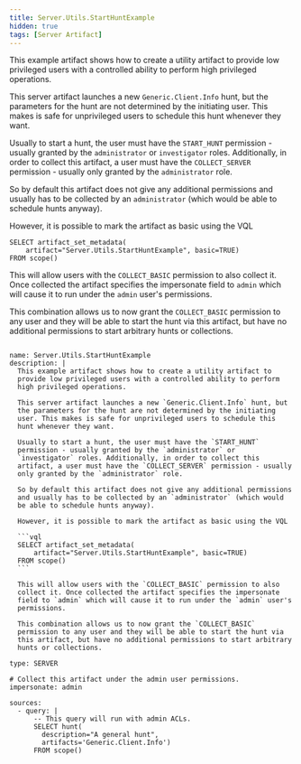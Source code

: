 ```yaml
---
title: Server.Utils.StartHuntExample
hidden: true
tags: [Server Artifact]
---
```


This example artifact shows how to create a utility artifact to
provide low privileged users with a controlled ability to perform
high privileged operations.

This server artifact launches a new `Generic.Client.Info` hunt, but
the parameters for the hunt are not determined by the initiating
user. This makes is safe for unprivileged users to schedule this
hunt whenever they want.

Usually to start a hunt, the user must have the `START_HUNT`
permission - usually granted by the `administrator` or
`investigator` roles. Additionally, in order to collect this
artifact, a user must have the `COLLECT_SERVER` permission - usually
only granted by the `administrator` role.

So by default this artifact does not give any additional permissions
and usually has to be collected by an `administrator` (which would
be able to schedule hunts anyway).

However, it is possible to mark the artifact as basic using the VQL

```vql
SELECT artifact_set_metadata(
    artifact="Server.Utils.StartHuntExample", basic=TRUE)
FROM scope()
```

This will allow users with the `COLLECT_BASIC` permission to also
collect it. Once collected the artifact specifies the impersonate
field to `admin` which will cause it to run under the `admin` user's
permissions.

This combination allows us to now grant the `COLLECT_BASIC`
permission to any user and they will be able to start the hunt via
this artifact, but have no additional permissions to start arbitrary
hunts or collections.


<pre><code class="language-yaml">
name: Server.Utils.StartHuntExample
description: |
  This example artifact shows how to create a utility artifact to
  provide low privileged users with a controlled ability to perform
  high privileged operations.

  This server artifact launches a new `Generic.Client.Info` hunt, but
  the parameters for the hunt are not determined by the initiating
  user. This makes is safe for unprivileged users to schedule this
  hunt whenever they want.

  Usually to start a hunt, the user must have the `START_HUNT`
  permission - usually granted by the `administrator` or
  `investigator` roles. Additionally, in order to collect this
  artifact, a user must have the `COLLECT_SERVER` permission - usually
  only granted by the `administrator` role.

  So by default this artifact does not give any additional permissions
  and usually has to be collected by an `administrator` (which would
  be able to schedule hunts anyway).

  However, it is possible to mark the artifact as basic using the VQL

  ```vql
  SELECT artifact_set_metadata(
      artifact="Server.Utils.StartHuntExample", basic=TRUE)
  FROM scope()
  ```

  This will allow users with the `COLLECT_BASIC` permission to also
  collect it. Once collected the artifact specifies the impersonate
  field to `admin` which will cause it to run under the `admin` user's
  permissions.

  This combination allows us to now grant the `COLLECT_BASIC`
  permission to any user and they will be able to start the hunt via
  this artifact, but have no additional permissions to start arbitrary
  hunts or collections.

type: SERVER

# Collect this artifact under the admin user permissions.
impersonate: admin

sources:
  - query: |
      -- This query will run with admin ACLs.
      SELECT hunt(
        description="A general hunt",
        artifacts='Generic.Client.Info')
      FROM scope()

</code></pre>


